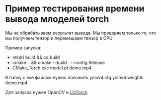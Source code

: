 # Пример тестирования времени вывода млоделей torch
Мы не обрабатываем результат вывода. Мы проверяем только то, что мы получаем тензор и перемещаем тензор в CPU

Пример запуска:
- mkdri build && cd build
- cmake .. && cmake --build . --config Release
- CMake_Torch.exe model.pt demo.mp4


В папку с exe файлом нужно положить yolov4.cfg yolov4.weights demo.mp4

Для запуска нужен OpenCV и [LibTorch](https://pytorch.org/get-started/locally/) 